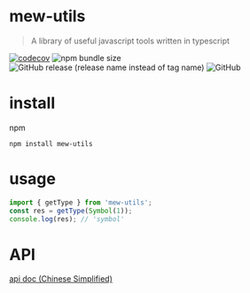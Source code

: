 # mew-utils      
>  A library of useful javascript tools written in typescript

[![codecov](https://codecov.io/gh/cirolee/mew-utils/branch/main/graph/badge.svg)](https://codecov.io/gh/cirolee/mew-utils/branch/main)
![npm bundle size](https://img.shields.io/bundlephobia/min/mew-utils)
![GitHub release (release name instead of tag name)](https://img.shields.io/github/v/release/cirolee/mew-utils)
![GitHub](https://img.shields.io/github/license/cirolee/mew-utils)     

# install
npm
```shell
npm install mew-utils
```
# usage

```typescript
import { getType } from 'mew-utils';
const res = getType(Symbol(1));
console.log(res); // 'symbol'
```

# API

[api doc (Chinese Simplified)](https://github.com/CiroLee/mew-utils/blob/main/docs/README.md)
